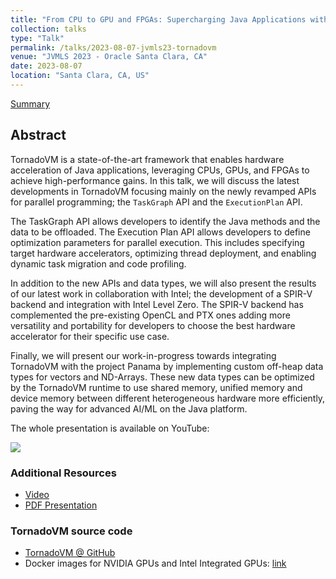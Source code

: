 ```yaml
---
title: "From CPU to GPU and FPGAs: Supercharging Java Applications with TornadoVM"
collection: talks
type: "Talk"
permalink: /talks/2023-08-07-jvmls23-tornadovm
venue: "JVMLS 2023 - Oracle Santa Clara, CA"
date: 2023-08-07
location: "Santa Clara, CA, US"
---
```


[Summary](https://jjfumero.github.io/talks/2023-08-07-jvmls23-tornadovm)


## Abstract

TornadoVM is a state-of-the-art framework that enables hardware acceleration of Java applications, leveraging CPUs, GPUs, and FPGAs to achieve high-performance gains. In this talk, we will discuss the latest developments in TornadoVM focusing mainly on the newly revamped APIs for parallel programming; the `TaskGraph` API and the `ExecutionPlan` API. 

The TaskGraph API allows developers to identify the Java methods and the data to be offloaded. The Execution Plan API allows developers to define optimization parameters for parallel execution. This includes specifying target hardware accelerators, optimizing thread deployment, and enabling dynamic task migration and code profiling. 


In addition to the new APIs and data types, we will also present the results of our latest work in collaboration with Intel; the development of a SPIR-V backend and integration with Intel Level Zero. The SPIR-V backend has complemented the pre-existing OpenCL and PTX ones adding more versatility and portability for developers to choose the best hardware accelerator for their specific use case. 

Finally, we will present our work-in-progress towards integrating TornadoVM with the project Panama by implementing custom off-heap data types for vectors and ND-Arrays. These new data types can be optimized by the TornadoVM runtime to use shared memory, unified memory and device memory between different heterogeneous hardware more efficiently, paving the way for advanced AI/ML on the Java platform.


The whole presentation is available on YouTube:

[![](https://markdown-videos-api.jorgenkh.no/youtube/VTzGlnv6nuA)](https://youtu.be/VTzGlnv6nuA)


### Additional Resources

* [Video](https://www.youtube.com/watch?v=VTzGlnv6nuA)
* [PDF Presentation](https://github.com/jjfumero/jjfumero.github.io/blob/master/files/presentations/TornadoVM-JVMLS23v2-clean.pdf)


### TornadoVM source code

* [TornadoVM @ GitHub](https://github.com/beehive-lab/TornadoVM)
* Docker images for NVIDIA GPUs and Intel Integrated GPUs: [link](https://github.com/beehive-lab/docker-tornado)
